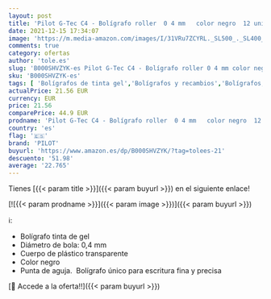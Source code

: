 ```yaml
---
layout: post
title: 'Pilot G-Tec C4 - Bolígrafo roller  0 4 mm   color negro  12 unidades'
date: 2021-12-15 17:34:07
image: 'https://m.media-amazon.com/images/I/31VRu7ZCYRL._SL500_._SL400_.jpg'
comments: true
category: ofertas
author: 'tole.es'
slug: 'B000SHVZYK-es Pilot G-Tec C4 - Bolígrafo roller 0 4 mm color negro 12...'
sku: 'B000SHVZYK-es'
tags: [ 'Bolígrafos de tinta gel','Bolígrafos y recambios','Bolígrafos, lápices y útiles de escritura','Oficina y papelería','bolígrafo','pilot', ]
actualPrice: 21.56 EUR
currency: EUR
price: 21.56
comparePrice: 44.9 EUR
prodname: 'Pilot G-Tec C4 - Bolígrafo roller  0 4 mm   color negro  12 unidades'
country: 'es'
flag: '🇪🇸'
brand: 'PILOT'
buyurl: 'https://www.amazon.es/dp/B000SHVZYK/?tag=tolees-21'
descuento: '51.98'
average: '22.765'
---
```


Tienes [{{< param title >}}]({{< param buyurl >}}) en el siguiente enlace!

[![{{< param prodname >}}]({{< param image >}})]({{< param buyurl >}})

ℹ️:

- Bolígrafo tinta de gel
- Diámetro de bola: 0,4 mm
- Cuerpo de plástico transparente
- Color negro
- Punta de aguja.  Bolígrafo único para escritura fina y precisa

[🛒 Accede a la oferta!!]({{< param buyurl >}})
